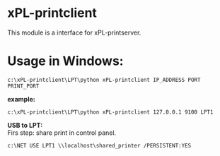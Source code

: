 # xPL-printclient
This module is a interface for xPL-printserver.

# Usage in Windows:

```console
c:\xPL-printclient\LPT\python xPL-printclient IP_ADDRESS PORT PRINT_PORT
```
<strong>example:</strong> <br>

```console
c:\xPL-printclient\LPT\python xPL-printclient 127.0.0.1 9100 LPT1
```

<strong>USB to LPT:</strong> <br>
Firs step: share print in control panel.

```console
c:\NET USE LPT1 \\localhost\shared_printer /PERSISTENT:YES
```
